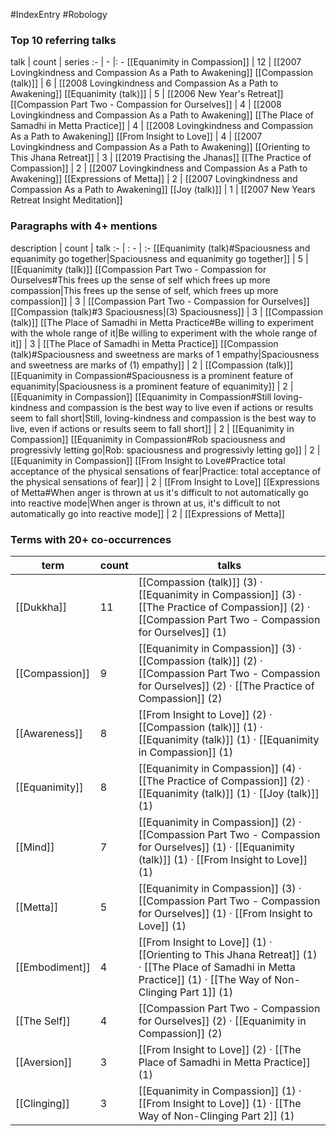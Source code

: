 #IndexEntry #Robology

### Top 10 referring talks
talk | count | series
:- | - |: -
[[Equanimity in Compassion]] | 12 | [[2007 Lovingkindness and Compassion As a Path to Awakening]]
[[Compassion (talk)]] | 6 | [[2008 Lovingkindness and Compassion As a Path to Awakening]]
[[Equanimity (talk)]] | 5 | [[2006 New Year's Retreat]]
[[Compassion Part Two - Compassion for Ourselves]] | 4 | [[2008 Lovingkindness and Compassion As a Path to Awakening]]
[[The Place of Samadhi in Metta Practice]] | 4 | [[2008 Lovingkindness and Compassion As a Path to Awakening]]
[[From Insight to Love]] | 4 | [[2007 Lovingkindness and Compassion As a Path to Awakening]]
[[Orienting to This Jhana Retreat]] | 3 | [[2019 Practising the Jhanas]]
[[The Practice of Compassion]] | 2 | [[2007 Lovingkindness and Compassion As a Path to Awakening]]
[[Expressions of Metta]] | 2 | [[2007 Lovingkindness and Compassion As a Path to Awakening]]
[[Joy (talk)]] | 1 | [[2007 New Years Retreat Insight Meditation]]

### Paragraphs with 4+ mentions
description | count | talk
:- | : - | :-
[[Equanimity (talk)#Spaciousness and equanimity go together\|Spaciousness and equanimity go together]] | 5 | [[Equanimity (talk)]]
[[Compassion Part Two - Compassion for Ourselves#This frees up the sense of self which frees up more compassion\|This frees up the sense of self, which frees up more compassion]] | 3 | [[Compassion Part Two - Compassion for Ourselves]]
[[Compassion (talk)#3 Spaciousness\|(3) Spaciousness]] | 3 | [[Compassion (talk)]]
[[The Place of Samadhi in Metta Practice#Be willing to experiment with the whole range of it\|Be willing to experiment with the whole range of it]] | 3 | [[The Place of Samadhi in Metta Practice]]
[[Compassion (talk)#Spaciousness and sweetness are marks of 1 empathy\|Spaciousness and sweetness are marks of (1) empathy]] | 2 | [[Compassion (talk)]]
[[Equanimity in Compassion#Spaciousness is a prominent feature of equanimity\|Spaciousness is a prominent feature of equanimity]] | 2 | [[Equanimity in Compassion]]
[[Equanimity in Compassion#Still loving-kindness and compassion is the best way to live even if actions or results seem to fall short\|Still, loving-kindness and compassion is the best way to live, even if actions or results seem to fall short]] | 2 | [[Equanimity in Compassion]]
[[Equanimity in Compassion#Rob spaciousness and progressivly letting go\|Rob: spaciousness and progressivly letting go]] | 2 | [[Equanimity in Compassion]]
[[From Insight to Love#Practice total acceptance of the physical sensations of fear\|Practice: total acceptance of the physical sensations of fear]] | 2 | [[From Insight to Love]]
[[Expressions of Metta#When anger is thrown at us it's difficult to not automatically go into reactive mode\|When anger is thrown at us, it's difficult to not automatically go into reactive mode]] | 2 | [[Expressions of Metta]]

### Terms with 20+ co-occurrences
term | count | talks
-|-|-
[[Dukkha]] | 11 | <span class="counts">[[Compassion (talk)]] (3) · [[Equanimity in Compassion]] (3) · [[The Practice of Compassion]] (2) · [[Compassion Part Two - Compassion for Ourselves]] (1)</span> 
[[Compassion]] | 9 | <span class="counts">[[Equanimity in Compassion]] (3) · [[Compassion (talk)]] (2) · [[Compassion Part Two - Compassion for Ourselves]] (2) · [[The Practice of Compassion]] (2)</span> 
[[Awareness]] | 8 | <span class="counts">[[From Insight to Love]] (2) · [[Compassion (talk)]] (1) · [[Equanimity (talk)]] (1) · [[Equanimity in Compassion]] (1)</span> 
[[Equanimity]] | 8 | <span class="counts">[[Equanimity in Compassion]] (4) · [[The Practice of Compassion]] (2) · [[Equanimity (talk)]] (1) · [[Joy (talk)]] (1)</span> 
[[Mind]] | 7 | <span class="counts">[[Equanimity in Compassion]] (2) · [[Compassion Part Two - Compassion for Ourselves]] (1) · [[Equanimity (talk)]] (1) · [[From Insight to Love]] (1)</span> 
[[Metta]] | 5 | <span class="counts">[[Equanimity in Compassion]] (3) · [[Compassion Part Two - Compassion for Ourselves]] (1) · [[From Insight to Love]] (1)</span> 
[[Embodiment]] | 4 | <span class="counts">[[From Insight to Love]] (1) · [[Orienting to This Jhana Retreat]] (1) · [[The Place of Samadhi in Metta Practice]] (1) · [[The Way of Non-Clinging Part 1]] (1)</span> 
[[The Self]] | 4 | <span class="counts">[[Compassion Part Two - Compassion for Ourselves]] (2) · [[Equanimity in Compassion]] (2)</span> 
[[Aversion]] | 3 | <span class="counts">[[From Insight to Love]] (2) · [[The Place of Samadhi in Metta Practice]] (1)</span> 
[[Clinging]] | 3 | <span class="counts">[[Equanimity in Compassion]] (1) · [[From Insight to Love]] (1) · [[The Way of Non-Clinging Part 2]] (1)</span> 

